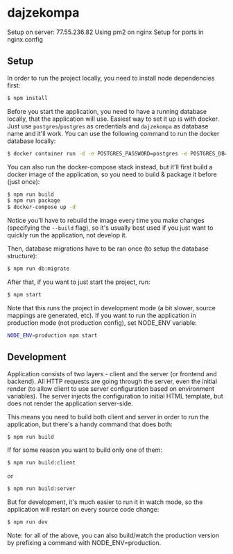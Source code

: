 # dajzekompa


Setup on server: 77.55.236.82
Using pm2 
on nginx 
Setup for ports in nginx.config

## Setup
In order to run the project locally, you need to install node dependencies first:
```bash
$ npm install
```

Before you start the application, you need to have a running database locally, that the application will use. Easiest way to set it up is with docker. Just use `postgres`/`postgres` as credentials and `dajzekompa` as database name and it'll work. You can use the following command to run the docker database locally:
```bash
$ docker container run -d -e POSTGRES_PASSWORD=postgres -e POSTGRES_DB=dajzekompa -p 5432:5432 postgres:12-alpine
```

You can also run the docker-compose stack instead, but it'll first build a docker image of the application, so you need to build & package it before (just once):
```bash
$ npm run build
$ npm run package
$ docker-compose up -d
```

Notice you'll have to rebuild the image every time you make changes (specifying the `--build` flag), so it's usually best used if you just want to quickly run the application, not develop it.

Then, database migrations have to be ran once (to setup the database structure):
```bash
$ npm run db:migrate
```

After that, if you want to just start the project, run:
```bash
$ npm start
```

Note that this runs the project in development mode (a bit slower, source mappings are generated, etc). If you want to run the application in production mode (not production config), set NODE_ENV variable:
```bash
NODE_ENV=production npm start
```

## Development
Application consists of two layers - client and the server (or frontend and backend). All HTTP requests are going through the server, even the initial render (to allow client to use server configuration based on environment variables). The server injects the configuration to initial HTML template, but does not render the application server-side.

This means you need to build both client and server in order to run the application, but there's a handy command that does both:
```bash
$ npm run build
```

If for some reason you want to build only one of them:
```bash
$ npm run build:client
```
or
```bash
$ npm run build:server
```

But for development, it's much easier to run it in watch mode, so the application will restart on every source code change:
```bash
$ npm run dev
```

Note: for all of the above, you can also build/watch the production version by prefixing a command with NODE_ENV=production.
